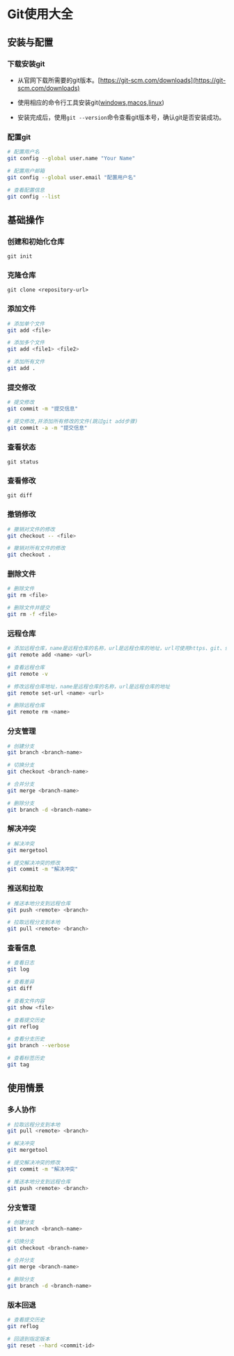 # Git使用大全

## 安装与配置

### 下载安装git
- 从官网下载所需要的git版本。[https://git-scm.com/downloads](https://git-scm.com/downloads)
 - 使用相应的命令行工具安装git([windows](https://git-scm.com/downloads/win),[macos](https://git-scm.com/downloads/mac),[linux](https://git-scm.com/downloads/linux))

- 安装完成后，使用`git --version`命令查看git版本号，确认git是否安装成功。

### 配置git
```bash
# 配置用户名
git config --global user.name "Your Name"

# 配置用户邮箱
git config --global user.email "配置用户名"

# 查看配置信息
git config --list
```

## 基础操作

### 创建和初始化仓库
`git init`

### 克隆仓库
`git clone <repository-url>`

### 添加文件
```bash
# 添加单个文件
git add <file>

# 添加多个文件
git add <file1> <file2>

# 添加所有文件
git add .
```

### 提交修改
```bash
# 提交修改
git commit -m "提交信息"

# 提交修改,并添加所有修改的文件(跳过git add步骤)
git commit -a -m "提交信息"
```

### 查看状态
`git status`

### 查看修改
`git diff`

### 撤销修改
```bash
# 撤销对文件的修改
git checkout -- <file>

# 撤销对所有文件的修改
git checkout .
```

### 删除文件
```bash
# 删除文件
git rm <file>

# 删除文件并提交
git rm -f <file>
```

### 远程仓库
```bash
# 添加远程仓库，name是远程仓库的名称，url是远程仓库的地址，url可使用https、git、ssh等协议。
git remote add <name> <url>

# 查看远程仓库
git remote -v

# 修改远程仓库地址，name是远程仓库的名称，url是远程仓库的地址
git remote set-url <name> <url>

# 删除远程仓库
git remote rm <name>
```

### 分支管理
```bash
# 创建分支
git branch <branch-name>

# 切换分支
git checkout <branch-name>

# 合并分支
git merge <branch-name>

# 删除分支
git branch -d <branch-name>
```
### 解决冲突
```bash
# 解决冲突
git mergetool

# 提交解决冲突的修改
git commit -m "解决冲突"
```

### 推送和拉取
```bash
# 推送本地分支到远程仓库
git push <remote> <branch>

# 拉取远程分支到本地
git pull <remote> <branch>
```

### 查看信息
```bash
# 查看日志
git log

# 查看差异
git diff

# 查看文件内容
git show <file>

# 查看提交历史
git reflog

# 查看分支历史
git branch --verbose

# 查看标签历史
git tag
```

## 使用情景

### 多人协作
```bash
# 拉取远程分支到本地
git pull <remote> <branch>

# 解决冲突
git mergetool

# 提交解决冲突的修改
git commit -m "解决冲突"

# 推送本地分支到远程仓库
git push <remote> <branch>
```

### 分支管理
```bash
# 创建分支
git branch <branch-name>

# 切换分支
git checkout <branch-name>

# 合并分支
git merge <branch-name>

# 删除分支
git branch -d <branch-name>
```

### 版本回退
```bash
# 查看提交历史
git reflog

# 回退到指定版本
git reset --hard <commit-id>
```